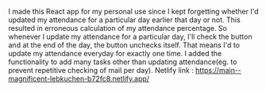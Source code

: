 I made this React app for my personal use since I kept forgetting whether I'd updated my attendance for a particular day earlier that day or not. This resulted in erroneous calculation of my attendance percentage. So whenever I update my attendance for a particular day, I'll check the button and at the end of the day, the button unchecks itself. That means I'd to update my attendance everyday for exactly one time. I added the functionality to add many tasks other than updating attendance(eg. to prevent repetitive checking of mail per day). Netlify link : https://main--magnificent-lebkuchen-b72fc8.netlify.app/ 
